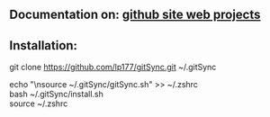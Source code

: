 

## Documentation on: [github site web projects](http://lp177.github.io/gitSync)


## Installation:

git clone https://github.com/lp177/gitSync.git ~/.gitSync

echo "\nsource ~/.gitSync/gitSync.sh" >> ~/.zshrc  
bash ~/.gitSync/install.sh  
source ~/.zshrc  
